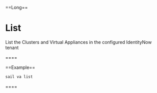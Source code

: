 ==Long==

# List

List the Clusters and Virtual Appliances in the configured IdentityNow tenant

====

==Example==
```bash
sail va list
```
====